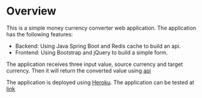 # Overview

This is a simple money currency converter web application. The application has the following features:

* Backend: Using Java Spring Boot and Redis cache to build an api.
* Frontend: Using Bootstrap and jQuery to build a simple form.

The application receives three input value, source currency and target currency. Then it will return the converted value using [api](https://exchangeratesapi.io/)

The application is deployed using [Heroku](https://www.heroku.com). The application can be tested at [link]()  